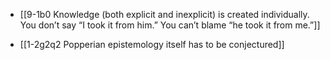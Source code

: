 - [[9-1b0 Knowledge (both explicit and inexplicit) is created individually. You don’t say “I took it from him.” You can’t blame “he took it from me.”]]

- [[1-2g2q2 Popperian epistemology itself has to be conjectured]]

